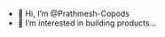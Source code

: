 - 👋 Hi, I’m @Prathmesh-Copods
- 👀 I’m interested in building products...

<!---
Prathmesh-Copods/Prathmesh-Copods is a ✨ special ✨ repository because its `README.md` (this file) appears on your GitHub profile.
You can click the Preview link to take a look at your changes.
--->
